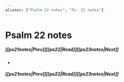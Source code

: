 ```yaml
---
aliases: ["Psalm 22 notes", "Ps. 22 notes"]
---
```

# Psalm 22 notes
##### <span class=arrow-left></span>[[ps21notes|Prev]]<span class=navigation-separator></span>[[ps22|Read]]<span class=navigation-separator></span>[[ps23notes|Next]]<span class=arrow-right></span>
- 
##### <span class=arrow-left></span>[[ps21notes|Prev]]<span class=navigation-separator></span>[[ps22|Read]]<span class=navigation-separator></span>[[ps23notes|Next]]<span class=arrow-right></span>